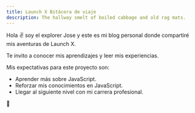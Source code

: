 ```yaml
---
title: Launch X Bitácora de viaje
description: The hallway smelt of boiled cabbage and old rag mats.
---
```


Hola ✌️  soy el explorer Jose y este es mi blog personal donde compartiré mis aventuras de Launch X.

Te invito a conocer mis aprendizajes y leer mis experiencias.

Mis expectativas para este proyecto son:
- Aprender más sobre JavaScript.
- Reforzar mis conocimientos en JavaScript.
- Llegar al siguiente nivel con mi carrera profesional.

🚀
